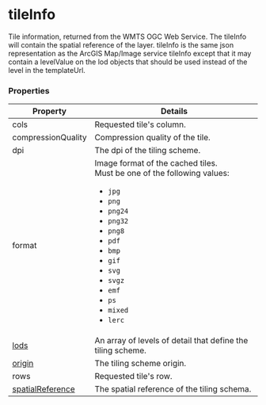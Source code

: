 # tileInfo

Tile information, returned from the WMTS OGC Web Service. The tileInfo will contain the spatial reference of the layer. tileInfo is the same json representation as the ArcGIS Map/Image service tileInfo except that it may contain a levelValue on the lod objects that should be used instead of the level in the templateUrl.

### Properties

| Property | Details
| --- | ---
| cols | Requested tile's column.
| compressionQuality | Compression quality of the tile.
| dpi | The dpi of the tiling scheme.
| format | Image format of the cached tiles.<br>Must be one of the following values:<ul><li>`jpg`</li><li>`png`</li><li>`png24`</li><li>`png32`</li><li>`png8`</li><li>`pdf`</li><li>`bmp`</li><li>`gif`</li><li>`svg`</li><li>`svgz`</li><li>`emf`</li><li>`ps`</li><li>`mixed`</li><li>`lerc`</li></ul>
| [lods](lod.md) | An array of levels of detail that define the tiling scheme.
| [origin](point_geometry.md) | The tiling scheme origin.
| rows | Requested tile's row.
| [spatialReference](spatialReference.md) | The spatial reference of the tiling schema.



